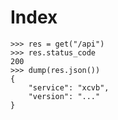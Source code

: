 # Index

    >>> res = get("/api")
    >>> res.status_code
    200
    >>> dump(res.json())
    {
        "service": "xcvb",
        "version": "..."
    }
